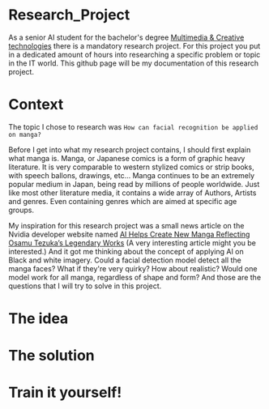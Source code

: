 # Research_Project
As a senior AI student for the bachelor's degree [Multimedia & Creative technologies](https://mct.be/) there is a mandatory research project. For this project you put in a dedicated amount of hours into researching a specific problem or topic in the IT world. This github page will be my documentation of this research project.

# Context
The topic I chose to research was `How can facial recognition be applied on manga?`

Before I get into what my research project contains, I should first explain what manga is. Manga, or Japanese comics is a form of graphic heavy literature. It is very comparable to western stylized comics or strip books, with speech ballons, drawings, etc... Manga continues to be an extremely popular medium in Japan, being read by millions of people worldwide. Just like most other literature media, it contains a wide array of Authors, Artists and genres. Even containing genres which are aimed at specific age groups. 

My inspiration for this research project was a small news article on the Nvidia developer website named [AI Helps Create New Manga Reflecting Osamu Tezuka’s Legendary Works](https://news.developer.nvidia.com/osamu-tezuka-ai-supporterd-manga/) (A very interesting article might you be interested.) And it got me thinking about  the concept of applying AI on Black and white imagery. Could a facial detection model detect all the manga faces? What if they're very quirky? How about realistic? Would one model work for all manga, regardless of shape and form? And those are the questions that I will try to solve in this project. 
# The idea

# The solution

# Train it yourself!
